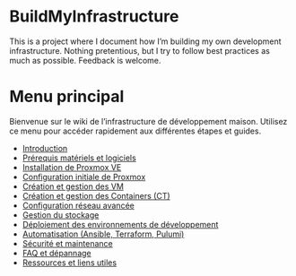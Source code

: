 # BuildMyInfrastructure
This is a project where I document how I’m building my own development infrastructure. 
Nothing pretentious, but I try to follow best practices as much as possible. 
Feedback is welcome.

# Menu principal

Bienvenue sur le wiki de l’infrastructure de développement maison. Utilisez ce menu pour accéder rapidement aux différentes étapes et guides.

- [Introduction](./Introduction)
- [Prérequis matériels et logiciels](./Prerequis)
- [Installation de Proxmox VE](./Installation-Proxmox)
- [Configuration initiale de Proxmox](./Configuration-Proxmox)
- [Création et gestion des VM](./Creation-VM)
- [Création et gestion des Containers (CT)](./Creation-CT)
- [Configuration réseau avancée](./Configuration-Reseau)
- [Gestion du stockage](./Gestion-Stockage)
- [Déploiement des environnements de développement](./Deploiement-Environnements)
- [Automatisation (Ansible, Terraform, Pulumi)](./Automatisation)
- [Sécurité et maintenance](./Securite-Maintenance)
- [FAQ et dépannage](./FAQ)
- [Ressources et liens utiles](./Ressources)
